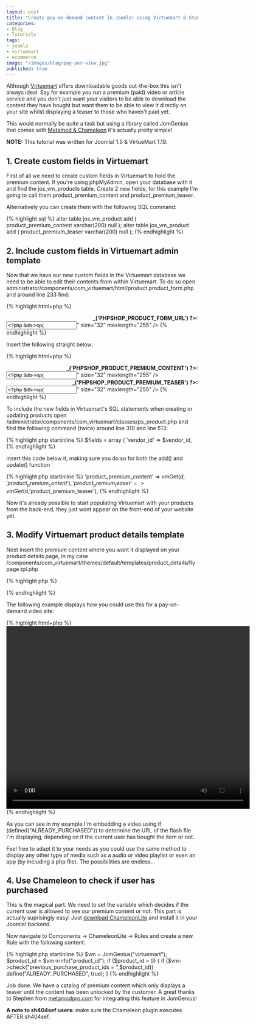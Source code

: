 ```yaml
---
layout: post
title: "Create pay-on-demand content in Joomla! using Virtuemart & Chameleon"
categories:
- Blog
- Tutorials
tags:
- joomla
- virtuemart
- ecommerce
image: "/images/blog/pay-per-view.jpg"
published: true
---
```


Although [Virtuemart](http://www.virtuemart.net/) offers downloadable goods out-the-box this isn't always ideal. Say for example you run a premium (paid) video or article service and you don't just want your visitors to be able to download the content they have bought but want them to be able to view it directly on your site whilst displaying a teaser to those who haven't paid yet.

This would normally be quite a task but using a library called JomGenius that comes with [Metamod & Chameleon](http://www.metamodpro.com/) it's actually pretty simple!

<div class="alert alert-warning alert-dismissable">
  <strong>NOTE:</strong> This tutorial was written for Joomla! 1.5 &amp; VirtueMart 1.19.
</div>

## 1. Create custom fields in Virtuemart

First of all we need to create custom fields in Virtuemart to hold the premium content.
If you're using phpMyAdmin, open your database with it and find the jos_vm_products table.
Create 2 new fields, for this example I'm going to call them product_premium_content and product_premium_teaser.

Alternatively you can create them with the following SQL command:

{% highlight sql %}
alter table jos_vm_product add (
    product_premium_content varchar(200) null
);
alter table jos_vm_product add (
    product_premium_teaser varchar(200) null
);
{% endhighlight %}


## 2. Include custom fields in Virtuemart admin template

Now that we have our new custom fields in the Virtuemart database we need to be able to edit their contents from within Virtuemart. To do so open administrator/components/com_virtuemart/html/product.product_form.php and around line 233 find:

{% highlight html+php %}
   <tr class="row1"> 
      <td width="21%"><div style="text-align:right;font-weight:bold;">
      	<?php echo $VM_LANG->_('PHPSHOP_PRODUCT_FORM_URL') ?>:</div>
     	</td>
     	<td width="79%"> 
       	<input type="text" class="inputbox"  name="product_url" value="<?php $db->sp("product_url"); ?>" size="32" maxlength="255" />
     	</td>
   </tr>
{% endhighlight %}

Insert the following straight below:

{% highlight html+php %}
  <tr class="row2"> 
  	<td width="21%"><div style="text-align:right;font-weight:bold;">
    	<?php echo $VM_LANG->_('PHPSHOP_PRODUCT_PREMIUM_CONTENT') ?>:</div>
  	</td>
  	<td width="79%"> 
    	<input type="text" class="inputbox"  name="product_premium_content" value="<?php $db->sp("product_url"); ?>" size="32" maxlength="255" />
  	</td>
  </tr>
  <tr class="row1"> 
  	<td width="21%"><div style="text-align:right;font-weight:bold;">
    	<?php echo $VM_LANG->_('PHPSHOP_PRODUCT_PREMIUM_TEASER') ?>:</div>
  	</td>
  	<td width="79%"> 
    	<input type="text" class="inputbox"  name="product_premium_teaser" value="<?php $db->sp("product_url"); ?>" size="32" maxlength="255" />
  	</td>
  </tr>
{% endhighlight %}


To include the new fields in Virtuemart's SQL statements when creating or updating products open /administrator/components/com_virtuemart/classes/ps_product.php and find the following command (twice) around line 310 and line 513:

{% highlight php startinline %}
$fields = array ( 'vendor_id' => $vendor_id,
{% endhighlight %}

insert this code below it, making sure you do so for both the add() and update() function

{% highlight php startinline %}
'product_premium_content' => vmGet($d,'product_premium_content'),
'product_premium_teaser' => vmGet($d,'product_premium_teaser'),
{% endhighlight %}

Now it's already possible to start populating Virtuemart with your products from the back-end, they just wont appear on the front-end of your website yet.

## 3. Modify Virtuemart product details template
Next insert the premium content where you want it displayed on your product details page, in my case /components/com_virtuemart/themes/default/templates/product_details/flypage.tpl.php

{% highlight php %}
<?php if (!defined("ALREADY_PURCHASED")) echo $product_premium_teaser; ?>
<?php if (defined("ALREADY_PURCHASED")) echo $product_premium_content; ?>
{% endhighlight %}

The following example displays how you could use this for a pay-on-demand video site:

{% highlight html+php %}
<video width="640" height="480" controls="controls">
  <source src="/<?php echo (!defined("ALREADY_PURCHASED")) ? $product_premium_teaser : $product_premium_content; ?>.mp4" type="video/mp4" />
  <source src="/<?php echo (!defined("ALREADY_PURCHASED")) ? $product_premium_teaser : $product_premium_content; ?>.ogg" type="video/ogg" />
  <source src="/<?php echo (!defined("ALREADY_PURCHASED")) ? $product_premium_teaser : $product_premium_content; ?>.webm" type="video/webm" />
  <object data="<?php echo (!defined("ALREADY_PURCHASED")) ? $product_premium_teaser : $product_premium_content; ?>.mp4" width="640" height="480">
    <embed src="/<?php echo (!defined("ALREADY_PURCHASED")) ? $product_premium_teaser : $product_premium_content; ?>.swf" width="640" height="480">
Your browser does not support video
  </object> 
</video>
{% endhighlight %}

As you can see in my example I'm embedding a video using if (defined("ALREADY_PURCHASED")) to determine the URL of the flash file I'm displaying, depending on if the current user has bought the item or not.

Feel free to adapt it to your needs as you could use the same method to display any other type of media such as a audio or video playlist or even an app (by including a php file). The possibilities are endless...

## 4. Use Chameleon to check if user has purchased
This is the magical part. We need to set the variable which decides if the current user is allowed to see our premium content or not.
This part is actually suprisingly easy! Just [download ChameleonLite](http://www.metamodpro.com/chameleon/download) and install it in your Joomla! backend.

Now navigate to Components -> ChameleonLite -> Rules and create a new Rule with the following content:

{% highlight php startinline %}
$vm = JomGenius("virtuemart");
$product_id = $vm->info("product_id");
if ($product_id > 0) {
    if ($vm->check("previous_purchase_product_ids  = ",$product_id)) define("ALREADY_PURCHASED", true);
}
{% endhighlight %}

Job done. We have a catalog of premium content which only displays a teaser until the content has been unlocked by the customer. A great thanks to Stephen from [metamodpro.com](http://www.metamodpro.com/) for integrating this feature in JomGenius!

**A note to sh404sef users:** make sure the Chameleon plugin executes AFTER sh404sef.
